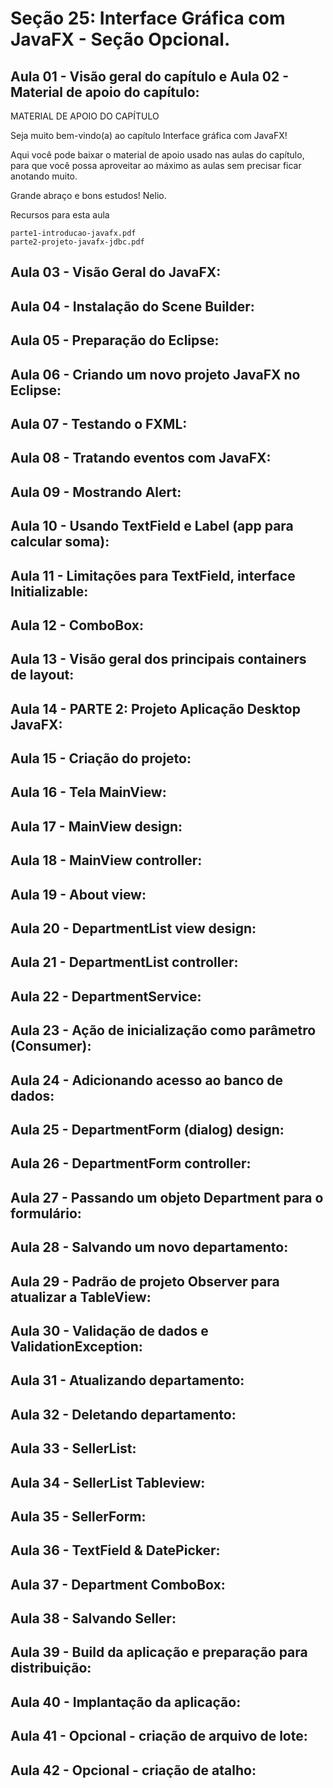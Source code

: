 # Seção 25: Interface Gráfica com JavaFX - Seção Opcional.

## Aula 01 - Visão geral do capítulo e Aula 02 - Material de apoio do capítulo:
MATERIAL DE APOIO DO CAPÍTULO

Seja muito bem-vindo(a) ao capítulo Interface gráfica com JavaFX!

Aqui você pode baixar o material de apoio usado nas aulas do capítulo, para que você possa aproveitar ao máximo as aulas sem precisar ficar anotando muito.

Grande abraço e bons estudos! Nelio.

Recursos para esta aula

    parte1-introducao-javafx.pdf
    parte2-projeto-javafx-jdbc.pdf

## Aula 03 - Visão Geral do JavaFX:

## Aula 04 - Instalação do Scene Builder:

## Aula 05 - Preparação do Eclipse:

## Aula 06 - Criando um novo projeto JavaFX no Eclipse:

## Aula 07 - Testando o FXML:

## Aula 08 - Tratando eventos com JavaFX:

## Aula 09 - Mostrando Alert:

## Aula 10 - Usando TextField e Label (app para calcular soma):

## Aula 11 - Limitações para TextField, interface Initializable:

## Aula 12 - ComboBox:

## Aula 13 - Visão geral dos principais containers de layout:

## Aula 14 - PARTE 2: Projeto Aplicação Desktop JavaFX:

## Aula 15 - Criação do projeto:

## Aula 16 - Tela MainView:

## Aula 17 - MainView design:

## Aula 18 - MainView controller:

## Aula 19 - About view:

## Aula 20 - DepartmentList view design:

## Aula 21 - DepartmentList controller:

## Aula 22 - DepartmentService:

## Aula 23 - Ação de inicialização como parâmetro (Consumer):

## Aula 24 - Adicionando acesso ao banco de dados:

## Aula 25 - DepartmentForm (dialog) design:

## Aula 26 - DepartmentForm controller:

## Aula 27 - Passando um objeto Department para o formulário:

## Aula 28 - Salvando um novo departamento:

## Aula 29 - Padrão de projeto Observer para atualizar a TableView:

## Aula 30 - Validação de dados e ValidationException:

## Aula 31 - Atualizando departamento:

## Aula 32 - Deletando departamento:

## Aula 33 - SellerList:

## Aula 34 - SellerList Tableview:

## Aula 35 - SellerForm:

## Aula 36 - TextField & DatePicker:

## Aula 37 - Department ComboBox:

## Aula 38 - Salvando Seller:

## Aula 39 - Build da aplicação e preparação para distribuição:

## Aula 40 - Implantação da aplicação:

## Aula 41 - Opcional - criação de arquivo de lote:

## Aula 42 - Opcional - criação de atalho:
